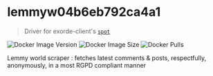 # lemmyw04b6eb792ca4a1
> Driver for exorde-client's [`spot`](https://github.com/exorde-labs/spot)

![Docker Image Version](https://img.shields.io/docker/v/exordelabs/spotlemmyw04b6eb792ca4a1)
![Docker Image Size](https://img.shields.io/docker/image-size/exordelabs/spotlemmyw04b6eb792ca4a1)
![Docker Pulls](https://img.shields.io/docker/pulls/exordelabs/spotlemmyw04b6eb792ca4a1)

Lemmy world scraper : fetches latest comments &amp; posts, respectfully, anonymously, in a most RGPD compliant manner
